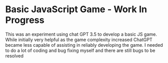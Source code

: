 <h1>Basic JavaScript Game - Work In Progress</h1>

This was an experiment using chat GPT 3.5 to develop a basic JS game.  While initially very helpful as the game complexity increased ChatGPT became less capable of assisting in reliably developing the game.  I needed to do a lot of coding and bug fixing myself and there are still bugs to be resolved

